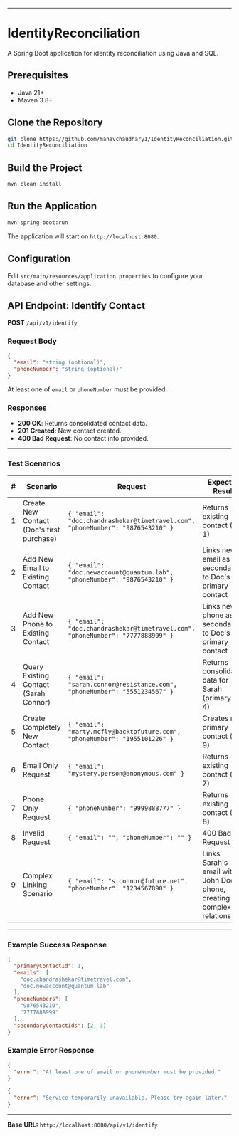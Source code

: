 
---

# IdentityReconciliation

A Spring Boot application for identity reconciliation using Java and SQL.

## Prerequisites

- Java 21+
- Maven 3.8+

## Clone the Repository

```bash
git clone https://github.com/manavchaudhary1/IdentityReconciliation.git
cd IdentityReconciliation
```

## Build the Project

```bash
mvn clean install
```

## Run the Application

```bash
mvn spring-boot:run
```

The application will start on `http://localhost:8080`.

## Configuration

Edit `src/main/resources/application.properties` to configure your database and other settings.

## API Endpoint: Identify Contact
**POST** `/api/v1/identify`

### Request Body

```json
{
  "email": "string (optional)",
  "phoneNumber": "string (optional)"
}
```

At least one of `email` or `phoneNumber` must be provided.

### Responses

- **200 OK**: Returns consolidated contact data.
- **201 Created**: New contact created.
- **400 Bad Request**: No contact info provided.

---

### Test Scenarios

| # | Scenario                                  | Request                                                                        | Expected Result                                                          |
|---|-------------------------------------------|--------------------------------------------------------------------------------|--------------------------------------------------------------------------|
| 1 | Create New Contact (Doc's first purchase) | `{ "email": "doc.chandrashekar@timetravel.com", "phoneNumber": "9876543210" }` | Returns existing contact (ID: 1)                                         |
| 2 | Add New Email to Existing Contact         | `{ "email": "doc.newaccount@quantum.lab", "phoneNumber": "9876543210" }`       | Links new email as secondary to Doc's primary contact                    |
| 3 | Add New Phone to Existing Contact         | `{ "email": "doc.chandrashekar@timetravel.com", "phoneNumber": "7777888999" }` | Links new phone as secondary to Doc's primary contact                    |
| 4 | Query Existing Contact (Sarah Connor)     | `{ "email": "sarah.connor@resistance.com", "phoneNumber": "5551234567" }`      | Returns consolidated data for Sarah (primary ID: 4)                      |
| 5 | Create Completely New Contact             | `{ "email": "marty.mcfly@backtofuture.com", "phoneNumber": "1955101226" }`     | Creates new primary contact (ID: 9)                                      |
| 6 | Email Only Request                        | `{ "email": "mystery.person@anonymous.com" }`                                  | Returns existing contact (ID: 7)                                         |
| 7 | Phone Only Request                        | `{ "phoneNumber": "9999888777" }`                                              | Returns existing contact (ID: 8)                                         |
| 8 | Invalid Request                           | `{ "email": "", "phoneNumber": "" }`                                           | 400 Bad Request                                                          |
| 9 | Complex Linking Scenario                  | `{ "email": "s.connor@future.net", "phoneNumber": "1234567890" }`              | Links Sarah's email with John Doe's phone, creating complex relationship |

---

### Example Success Response

```json
{
  "primaryContactId": 1,
  "emails": [
    "doc.chandrashekar@timetravel.com",
    "doc.newaccount@quantum.lab"
  ],
  "phoneNumbers": [
    "9876543210",
    "7777888999"
  ],
  "secondaryContactIds": [2, 3]
}
```

### Example Error Response

```json
{
  "error": "At least one of email or phoneNumber must be provided."
}
```
```json
{
  "error": "Service temporarily unavailable. Please try again later."
}
```

---

**Base URL:** `http://localhost:8080/api/v1/identify`